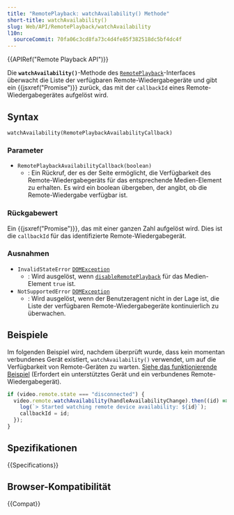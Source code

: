 ```yaml
---
title: "RemotePlayback: watchAvailability() Methode"
short-title: watchAvailability()
slug: Web/API/RemotePlayback/watchAvailability
l10n:
  sourceCommit: 70fa06c3cd8fa73c4d4fe85f382518dc5bf4dc4f
---
```


{{APIRef("Remote Playback API")}}

Die **`watchAvailability()`**-Methode des [`RemotePlayback`](/de/docs/Web/API/RemotePlayback)-Interfaces überwacht die Liste der verfügbaren Remote-Wiedergabegeräte und gibt ein {{jsxref("Promise")}} zurück, das mit der `callbackId` eines Remote-Wiedergabegerätes aufgelöst wird.

## Syntax

```js-nolint
watchAvailability(RemotePlaybackAvailabilityCallback)
```

### Parameter

- `RemotePlaybackAvailabilityCallback(boolean)`
  - : Ein Rückruf, der es der Seite ermöglicht, die Verfügbarkeit des Remote-Wiedergabegeräts für das entsprechende Medien-Element zu erhalten. Es wird ein boolean übergeben, der angibt, ob die Remote-Wiedergabe verfügbar ist.

### Rückgabewert

Ein {{jsxref("Promise")}}, das mit einer ganzen Zahl aufgelöst wird. Dies ist die `callbackId` für das identifizierte Remote-Wiedergabegerät.

### Ausnahmen

- `InvalidStateError` [`DOMException`](/de/docs/Web/API/DOMException)
  - : Wird ausgelöst, wenn [`disableRemotePlayback`](/de/docs/Web/API/HTMLMediaElement/disableRemotePlayback) für das Medien-Element `true` ist.
- `NotSupportedError` [`DOMException`](/de/docs/Web/API/DOMException)
  - : Wird ausgelöst, wenn der Benutzeragent nicht in der Lage ist, die Liste der verfügbaren Remote-Wiedergabegeräte kontinuierlich zu überwachen.

## Beispiele

Im folgenden Beispiel wird, nachdem überprüft wurde, dass kein momentan verbundenes Gerät existiert, `watchAvailability()` verwendet, um auf die Verfügbarkeit von Remote-Geräten zu warten. [Siehe das funktionierende Beispiel](https://beaufortfrancois.github.io/sandbox/media/remote-playback.html) (Erfordert ein unterstütztes Gerät und ein verbundenes Remote-Wiedergabegerät).

```js
if (video.remote.state === "disconnected") {
  video.remote.watchAvailability(handleAvailabilityChange).then((id) => {
    log(`> Started watching remote device availability: ${id}`);
    callbackId = id;
  });
}
```

## Spezifikationen

{{Specifications}}

## Browser-Kompatibilität

{{Compat}}
